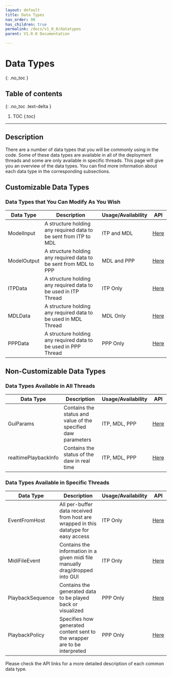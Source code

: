 ```yaml
---
layout: default
title: Data Types 
nav_order: 90
has_children: true
permalink: /docs/v1_0_0/datatypes
parent: V1.0.0 Documentation

---
```


# Data Types
{: .no_toc }

## Table of contents
{: .no_toc .text-delta }

1. TOC
{:toc}

---


## Description

There are a number of data types that you will be commonly using in the code. Some of these data types are available in 
all of the deployment threads and some are only available in specific threads. This page will give you an overview of
the data types. You can find more information about each data type in the corresponding subsections.

## Customizable Data Types
### Data Types that You Can Modify As You Wish

| Data Type           | Description                                                      | Usage/Availability | API                                             |
|---------------------|------------------------------------------------------------------|--------------------|-------------------------------------------------|
| ModelInput          | A structure holding any required data to be sent from ITP to MDL | ITP and MDL        | [Here]({{site.baseurl}}/docs/v1_0_0/datatypes/CustomizableDataTypes#modelinput--modeloutput)                        |
| ModelOutput         | A structure holding any required data to be sent from MDL to PPP | MDL and PPP        | [Here]({{site.baseurl}}/docs/v1_0_0/datatypes/CustomizableDataTypes#modelinput--modeloutput)                        |
| ITPData             | A structure holding any required data to be used in ITP Thread   | ITP Only           | [Here]({{site.baseurl}}/docs/v1_0_0/datatypes/CustomizableDataTypes#customizable-data-for-use-within-itp-mdl-and-ppp-threads)                        |
|MDLData             | A structure holding any required data to be used in MDL Thread   | MDL Only           | [Here]({{site.baseurl}}/docs/v1_0_0/datatypes/CustomizableDataTypes#customizable-data-for-use-within-itp-mdl-and-ppp-threads)                        |
|PPPData             | A structure holding any required data to be used in PPP Thread   | PPP Only           | [Here]({{site.baseurl}}/docs/v1_0_0/datatypes/CustomizableDataTypes#customizable-data-for-use-within-itp-mdl-and-ppp-threads)                        |

## Non-Customizable Data Types
### Data Types Available in All Threads

| Data Type           | Description                                                                                | Usage/Availability      | API                                          |
|---------------------|--------------------------------------------------------------------------------------------|-------------------------|----------------------------------------------|
| GuiParams           | Contains the status and value of the specified daw parameters                              | ITP, MDL, PPP           | [Here]({{site.baseurl}}/docs/v1_0_0/datatypes/GuiParams) |
| realtimePlaybackInfo| Contains the status of the daw in real time                                                | ITP, MDL, PPP           | [Here]({{site.baseurl}}/docs/v1_0_0/datatypes/RealtimePlaybackInfo)                     |

### Data Types Available in Specific Threads

| Data Type           | Description                                                                                | Usage/Availability      | API                                             |
|---------------------|--------------------------------------------------------------------------------------------|-------------------------|-------------------------------------------------|
| EventFromHost       | All per-buffer data received from host are wrapped in this datatype for easy access         | ITP Only                | [Here]({{site.baseurl}}/docs/v1_0_0/datatypes/EventFromHost) |
| MidiFileEvent       | Contains the information in a given midi file manually drag/dropped into GUI               | ITP Only                | [Here]({{site.baseurl}}/docs/v1_0_0/datatypes/MidiFileEvent)                        |
| PlaybackSequence    | Contains the generated data to be played back or visualized                                | PPP Only                | [Here]({{site.baseurl}}/docs/v1_0_0/datatypes/PlaybackSequence)                        |
| PlaybackPolicy      | Specifies how generated content sent to the wrapper are to be interpreted                  | PPP Only                | [Here]({{site.baseurl}}/docs/v1_0_0/datatypes/PlaybackPolicy)                        |

Please check the API links for a more detailed description of each common data type.

